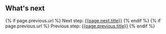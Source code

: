 ## What's next
{% if page.previous.url %}
Next step:     [{{page.next.title}}]({{page.next.url}})
{% endif %}
{% if page.previous.url %}
Previous step: [{{page.previous.title}}]({{page.previous.url}})
{% endif %}
